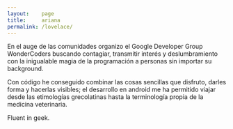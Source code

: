 ```yaml
---
layout:    page
title:     ariana
permalink: /lovelace/
---
```


En el auge de las comunidades organizo el Google Developer Group WonderCoders buscando contagiar, transmitir interés y deslumbramiento con la inigualable magia de la programación a personas sin importar su background.

Con código he conseguido combinar las cosas sencillas que disfruto, darles forma y hacerlas visibles; el desarrollo en android me ha permitido viajar desde las etimologías grecolatinas hasta la terminología propia de la medicina veterinaria.

Fluent in geek. 
